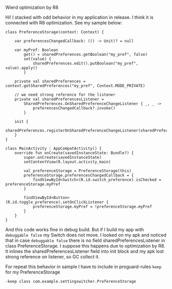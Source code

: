 Wierd optimization by R8

Hi! 
I stacked with odd behavior in my application in release. I think it is connected with R8 optimization.
See my sample below: 

```
class PreferenceStorage(context: Context) {

    var preferencesChangedCallback: (() -> Unit)? = null

    var myPref: Boolean
        get() = sharedPreferences.getBoolean("my_pref", false)
        set(value) {
            sharedPreferences.edit().putBoolean("my_pref", value).apply()
        }

    private val sharedPreferences = context.getSharedPreferences("my_pref", Context.MODE_PRIVATE)

    // we need strong reference for the listener
    private val sharedPreferencesListener =
        SharedPreferences.OnSharedPreferenceChangeListener { _, _ ->
            preferencesChangedCallback?.invoke()
        }

    init {
        sharedPreferences.registerOnSharedPreferenceChangeListener(sharedPreferencesListener)
    }
}

class MainActivity : AppCompatActivity() {
    override fun onCreate(savedInstanceState: Bundle?) {
        super.onCreate(savedInstanceState)
        setContentView(R.layout.activity_main)

        val preferenceStorage = PreferenceStorage(this)
        preferenceStorage.preferencesChangedCallback = {
            findViewById<Switch>(R.id.switch_preference).isChecked = preferenceStorage.myPref
        }

        findViewById<Button>(R.id.toggle_preference).setOnClickListener {
            preferenceStorage.myPref = !preferenceStorage.myPref
        }
    }
}
```

And this code works fine in debug build. But if I build my app with `debuggable false` my Switch does not move.
I looked on my apk and noticed that in case `debuggable false` there is no field sharedPreferencesListener in class PreferenceStorage.
I suppose this happens due to optimization by R8. It inlines the sharedPreferencesListener field into init block and my apk lost strong reference on listener, so GC collect it.

For repeat this behavior in sample I have to include in proguard-rules `keep` for my PreferenceStorage
```
-keep class com.example.settingswitcher.PreferenceStorage
```
